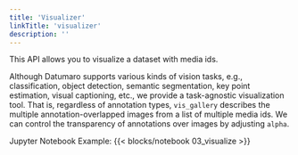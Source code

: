 ```yaml
---
title: 'Visualizer'
linkTitle: 'visualizer'
description: ''
---
```


This API allows you to visualize a dataset with media ids.

Although Datumaro supports various kinds of vision tasks, e.g., classification, object detection,
semantic segmentation, key point estimation, visual captioning, etc., we provide a task-agnostic
visualization tool. That is, regardless of annotation types, `vis_gallery` describes the multiple
annotation-overlapped images from a list of multiple media ids. We can control the transparency of
annotations over images by adjusting `alpha`.

Jupyter Notebook Example:
{{< blocks/notebook 03_visualize >}}
